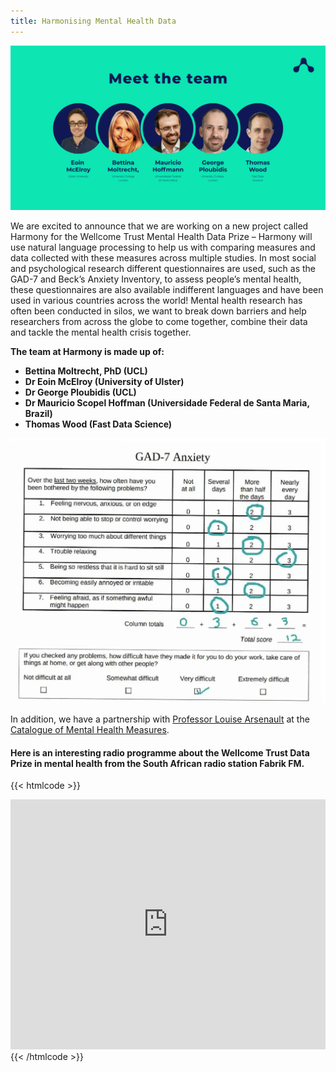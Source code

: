 ```yaml
---
title: Harmonising Mental Health Data
---
```


![img](/assets/images/team.svg)

We are excited to announce that we are working on a new project called Harmony for the Wellcome Trust Mental Health Data Prize – Harmony will use natural language processing to help us with comparing measures and data collected with these measures across multiple studies. In most social and psychological research different questionnaires are used, such as the GAD-7 and Beck’s Anxiety Inventory, to assess people’s mental health, these questionnaires are also available indifferent languages and have been used in various countries across the world! Mental health research has often been conducted in silos, we want to break down barriers and help researchers from across the globe to come together, combine their data and tackle the mental health crisis together.

**The team at Harmony is made up of:**

- **Bettina Moltrecht, PhD (UCL)**
- **Dr Eoin McElroy (University of Ulster)**
- **Dr George Ploubidis (UCL)**
- **Dr Mauricio Scopel Hoffman (Universidade Federal de Santa Maria, Brazil)**
- **Thomas Wood (Fast Data Science)**

![img](/assets/images/blog/gad-7-scanned-min.jpg)

In addition, we have a partnership with [Professor Louise Arsenault](https://www.kcl.ac.uk/people/louise-arseneault) at the [Catalogue of Mental Health Measures](https://www.cataloguementalhealth.ac.uk/).

#### Here is an interesting radio programme about the Wellcome Trust Data Prize in mental health from the South African radio station Fabrik FM.

{{< htmlcode >}}

<iframe id="inlineFrameExample" title="Inline Frame Example" src="https://echocast.fabrik.fm/9qY6RR97RmW37q" width="300" height="400" style="box-sizing: border-box; border: none; font-size: 17px; font-style: inherit; font-weight: inherit; margin: 0px; outline: 0px; padding: 0px; vertical-align: baseline; max-width: 100%; width: 550px; line-height: 1;"></iframe>
{{< /htmlcode >}}

